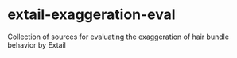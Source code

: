 # extail-exaggeration-eval
 Collection of sources for evaluating the exaggeration of hair bundle behavior by Extail
